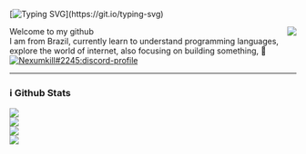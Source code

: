 [![Typing SVG](https://readme-typing-svg.herokuapp.com/?lines=Ola+eu+sou+Matheus;)](https://git.io/typing-svg) 
</h2>
    <a href="https://github.com/blaumath">
        <img align="right" src="https://komarev.com/ghpvc/?username=Nexumkill&color=5865F2" />
    </a> 
    Welcome to my github
<br>
    I am from Brazil, currently learn to understand  programming languages, explore the world of internet, also focusing on building something, 🚀<!-- and btw, I side work as a developer on a VoIP platform called <strong> <a href="https://discord.com">Discord</a></strong> -->
<br>
    <a href="https://discord.com/users/335545373789519872">
        <img src="https://discord.c99.nl/widget/theme-2/335545373789519872.png" alt="Nexumkill#2245:discord-profile"/>
    </a>
</div>
<p>
<hr>
<h3>ℹ️ Github Stats</h3>
    <a href="https://github.com/blaumath">
        <img src="https://github-readme-streak-stats.herokuapp.com?user=blaumath&theme=tokyonight" />
    </a>
        <br>
    <a href="https://github.com/blaumath">
        <img src="https://github-readme-stats.vercel.app/api?username=blaumath&show_icons=true&theme=tokyonight" />
    </a>
    <br>
    <a href="https://github.com/blaumath">
        <img src="https://github-readme-stats.vercel.app/api/top-langs/?username=DevinOfficial&layout=compact&theme=tokyonight" />
    </a>
    <br>
    <a href="#">
        <img src="https://activity-graph.herokuapp.com/graph?username=blaumath&bg_color=0a0047&color=ffffff&line=00ff99&point=ffffff&area=true&hide_border=true"/>
    </a>
